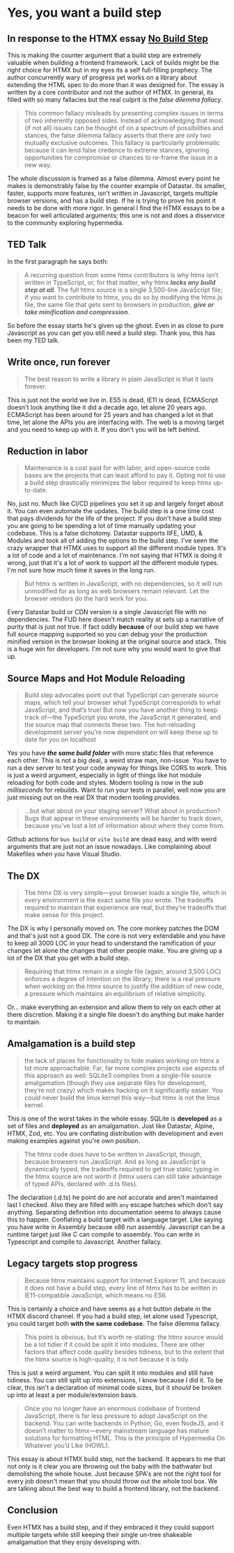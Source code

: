 # Yes, you want a build step

## In response to the HTMX essay [No Build Step](https://htmx.org/essays/no-build-step/)

This is making the counter argument that a build step are extremely valuable when building a frontend framework. Lack of builds might be the right choice for HTMX but in my eyes its a self full-filling prophecy. The author concurrently wary of progress yet works on a library about extending the HTML spec to do more than it was designed for. The essay is written by a core contributor and not the author of HTMX. In general, its filled with so many fallacies but the real culprit is the _false dilemma fallacy_.

> This common fallacy misleads by presenting complex issues in terms of two inherently opposed sides. Instead of acknowledging that most (if not all) issues can be thought of on a spectrum of possibilities and stances, the false dilemma fallacy asserts that there are only two mutually exclusive outcomes.
> This fallacy is particularly problematic because it can lend false credence to extreme stances, ignoring opportunities for compromise or chances to re-frame the issue in a new way.

The whole discussion is framed as a false dilemma. Almost every point he makes is demonstrably false by the counter example of Datastar. Its smaller, faster, supports more features, isn't written in Javascript, targets multiple browser versions, and has a build step. If he is trying to prove his point it needs to be done with more rigor. In general I find the HTMX essays to be a beacon for well articulated arguments; this one is not and does a disservice to the community exploring hypermedia.

## TED Talk

In the first paragraph he says both:

> A recurring question from some htmx contributors is why htmx isn’t written in TypeScript, or, for that matter, why htmx **_lacks any build step at all_**. The full htmx source is a single 3,500-line JavaScript file; if you want to contribute to htmx, you do so by modifying the htmx.js file, the same file that gets sent to browsers in production, **_give or take minification and compression_**.

So before the essay starts he's given up the ghost. Even in as close to pure Javascript as you can get you still need a build step. Thank you, this has been my TED talk.

## Write once, run forever

> The best reason to write a library in plain JavaScript is that it lasts forever.

This is just not the world we live in. ES5 is dead, IE11 is dead, ECMAScript doesn't look anything like it did a decade ago, let alone 20 years ago. ECMAScript has been around for 25 years and has changed a lot in that time, let alone the APIs you are interfacing with. The web is a moving target and you need to keep up with it. If you don't you will be left behind.

## Reduction in labor

> Maintenance is a cost paid for with labor, and open-source code bases are the projects that can least afford to pay it. Opting not to use a build step drastically minimizes the labor required to keep htmx up-to-date.

No, just no. Much like CI/CD pipelines you set it up and largely forget about it. You can even automate the updates. The build step is a one time cost that pays dividends for the life of the project. If you don't have a build step you are going to be spending a lot of time manually updating your codebase. This is a false dichotomy. Datastar supports IIFE, UMD, & Modules and took all of adding the options to the build step. I've seen the crazy wrapper that HTMX uses to support all the different module types. It's a lot of code and a lot of maintenance. I'm not saying that HTMX is doing it wrong, just that it's a lot of work to support all the different module types. I'm not sure how much time it saves in the long run.

> But htmx is written in JavaScript, with no dependencies, so it will run unmodified for as long as web browsers remain relevant. Let the browser vendors do the hard work for you.

Every Datastar build or CDN version is a single Javascript file with no dependencies. The FUD here doesn't match reality at sets up a narrative of purity that is just not true. If fact oddly **because** of our build step we have full source mapping supported so you can debug your the production minified version in the browser looking at the original source and stack. This is a huge win for developers. I'm not sure why you would want to give that up.

## Source Maps and Hot Module Reloading

> Build step advocates point out that TypeScript can generate source maps, which tell your browser what TypeScript corresponds to what JavaScript, and that’s true! But now you have another thing to keep track of—the TypeScript you wrote, the JavaScript it generated, and the source map that connects these two. The hot-reloading development server you’re now dependent on will keep these up to date for you on localhost

Yes you have **_the same build folder_** with more static files that reference each other. This is not a big deal, a weird straw man, non-issue. You have to run a dev server to test your code anyway for things like CORS to work. This is just a weird argument, especially in light of things like hot module reloading for both code and styles. Modern tooling is now in the _sub milliseconds_ for rebuilds. Want to run your tests in parallel, well now you are just missing out on the real DX that modern tooling provides.

> ...but what about on your staging server? What about in production? Bugs that appear in these environments will be harder to track down, because you’ve lost a lot of information about where they come from.

Github actions for `bun build` or `vite build` are dead easy, and with weird arguments that are just not an issue nowadays. Like complaining about Makefiles when you have Visual Studio.

## The DX

> The htmx DX is very simple—your browser loads a single file, which in every environment is the exact same file you wrote. The tradeoffs required to maintain that experience are real, but they’re tradeoffs that make sense for this project.

The DX is why I personally moved on. The core monkey patches the DOM and that's just not a good DX. The core is not very extendable and you have to keep all 3000 LOC in your head to understand the ramification of your changes let alone the changes that other people make. You are giving up a lot of the DX that you get with a build step.

> Requiring that htmx remain in a single file (again, around 3,500 LOC) enforces a degree of intention on the library; there is a real pressure when working on the htmx source to justify the addition of new code, a pressure which maintains an equilibrium of relative simplicity.

Or... make everything an extension and allow them to rely on each other at there discretion. Making it a single file doesn't do anything but make harder to maintain.

## Amalgamation is a build step

> the lack of places for functionality to hide makes working on htmx a lot more approachable. Far, far more complex projects use aspects of this approach as well: SQLite3 compiles from a single-file source amalgamation (though they use separate files for development, they’re not crazy) which makes hacking on it significantly easier. You could never build the linux kernel this way—but htmx is not the linux kernel.

This is one of the worst takes in the whole essay. SQLite is **developed** as a set of files and **deployed** as an amalgamation. Just like Datastar, Alpine, HTMX, Zod, etc. You are conflating distribution with development and even making examples against you're own position.

> The htmx code does have to be written in JavaScript, though, because browsers run JavaScript. And as long as JavaScript is dynamically typed, the tradeoffs required to get true static typing in the htmx source are not worth it (htmx users can still take advantage of typed APIs, declared with .d.ts files).

The declaration (.d.ts) he point do are not accurate and aren't maintained last I checked. Also they are filled with `any` escape hatches which don't say anything. Separating definition into documentation seems to always cause this to happen. Conflating a build target with a language target. Like saying you have write in Assembly because x86 run assembly. Javascript can be a runtime target just like C can compile to assembly. You can write in Typescript and compile to Javascript. Another fallacy.

## Legacy targets stop progress

> Because htmx maintains support for Internet Explorer 11, and because it does not have a build step, every line of htmx has to be written in IE11-compatible JavaScript, which means no ES6.

This is certainly a choice and have seems as a hot button debate in the HTMX discord channel. If you had a build step, let alone used Typescript, you could target both **with the same codebase**. The false dilemma fallacy.

> This point is obvious, but it’s worth re-stating: the htmx source would be a lot tidier if it could be split it into modules. There are other factors that affect code quality besides tidiness, but to the extent that the htmx source is high-quality, it is not because it is tidy.

This is just a weird argument. You can split it into modules and still have tidiness. You can still split up into extensions, I know because I did it. To be clear, this isn't a declaration of minimal code sizes, but it _should_ be broken up into at least a per module/extension basis.

> Once you no longer have an enormous codebase of frontend JavaScript, there is far less pressure to adopt JavaScript on the backend. You can write backends in Python, Go, even NodeJS, and it doesn’t matter to htmx—every mainstream language has mature solutions for formatting HTML. This is the principle of Hypermedia On Whatever you’d Like (HOWL).

This essay is about HTMX build step, not the backend. It appears to me that not only is it clear you are throwing out the baby with the bathwater but demolishing the whole house. Just because SPA's are not the right tool for every job doesn't mean that you should throw out the whole tool box. We are talking about the best way to build a frontend library, not the backend.

## Conclusion

Even HTMX has a build step, and if they embraced it they could support multiple targets while still keeping their single un-tree shakeable amalgamation that they enjoy developing with.
